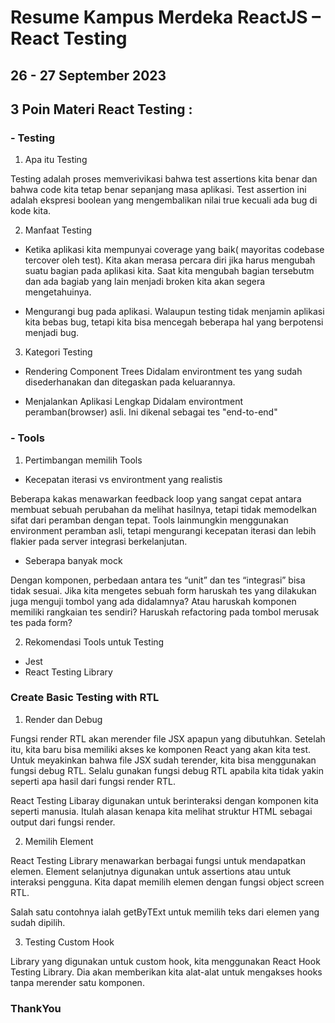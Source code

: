 # Resume Kampus Merdeka ReactJS – React Testing
## 26 - 27 September 2023

## 3 Poin Materi React Testing :
### - Testing

1. Apa itu Testing

Testing adalah proses memverivikasi bahwa test assertions kita benar dan bahwa code kita tetap benar sepanjang masa aplikasi. Test assertion ini adalah ekspresi boolean yang mengembalikan nilai true kecuali ada bug di kode kita.

2. Manfaat Testing

- Ketika aplikasi kita mempunyai coverage yang baik( mayoritas codebase tercover oleh test). Kita akan merasa percara diri jika harus mengubah suatu bagian pada aplikasi kita. Saat kita mengubah bagian tersebutm dan ada bagiab yang lain menjadi broken kita akan segera mengetahuinya.

- Mengurangi bug pada aplikasi. Walaupun testing tidak menjamin aplikasi kita bebas bug, tetapi kita bisa mencegah beberapa hal yang berpotensi menjadi bug.

3. Kategori Testing

- Rendering Component Trees
Didalam environtment tes yang sudah disederhanakan dan ditegaskan pada keluarannya.

- Menjalankan Aplikasi Lengkap
Didalam environtment peramban(browser) asli. Ini dikenal sebagai tes "end-to-end"

### - Tools

1. Pertimbangan memilih Tools

- Kecepatan iterasi vs environtment yang realistis

Beberapa kakas menawarkan feedback loop yang sangat cepat antara membuat sebuah perubahan da melihat hasilnya, tetapi tidak memodelkan sifat dari peramban dengan tepat. Tools lainmungkin menggunakan environment peramban asli, tetapi mengurangi kecepatan iterasi dan lebih flakier pada server integrasi berkelanjutan.

- Seberapa banyak mock

Dengan komponen, perbedaan antara tes “unit” dan tes “integrasi” bisa tidak sesuai. Jika kita mengetes sebuah form haruskah tes yang dilakukan juga menguji tombol yang ada didalamnya? Atau haruskah komponen memiliki rangkaian tes sendiri? Haruskah refactoring pada tombol merusak tes pada form?

2. Rekomendasi Tools untuk Testing

- Jest 
- React Testing Library

### Create Basic Testing with RTL

1. Render dan Debug

Fungsi render RTL akan merender file JSX apapun yang dibutuhkan. Setelah itu, kita baru bisa memiliki akses ke komponen React yang akan kita test. Untuk meyakinkan bahwa file JSX sudah terender, kita bisa menggunakan fungsi debug RTL. Selalu gunakan fungsi debug RTL apabila kita tidak yakin seperti apa hasil dari fungsi render RTL.

React Testing Libaray digunakan untuk berinteraksi dengan komponen kita seperti manusia. Itulah alasan kenapa kita melihat struktur HTML sebagai output dari fungsi render.

2. Memilih Element

React Testing Library menawarkan berbagai fungsi untuk mendapatkan elemen. Element selanjutnya digunakan untuk assertions atau untuk interaksi pengguna. Kita dapat memilih elemen dengan fungsi object screen RTL.

Salah satu contohnya ialah getByTExt untuk memilih teks dari elemen yang sudah dipilih.


3. Testing Custom Hook

Library yang digunakan untuk custom hook, kita menggunakan React Hook Testing Library. Dia akan memberikan kita alat-alat untuk mengakses hooks tanpa merender satu komponen.


### ThankYou